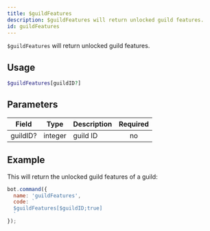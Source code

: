 ```yaml
---
title: $guildFeatures 
description: $guildFeatures will return unlocked guild features.
id: guildFeatures
---
```


`$guildFeatures` will return unlocked guild features.

## Usage

```php
$guildFeatures[guildID?]
```

## Parameters 


| Field    | Type    | Description | Required |
| -------- | ------- | ----------- |:--------:|
| guildID? | integer | guild ID    |    no    |


## Example

This will return the unlocked guild features of a guild:

```javascript
bot.command({
  name: 'guildFeatures',
  code: `
  $guildFeatures[$guildID;true]
  `
});
```
